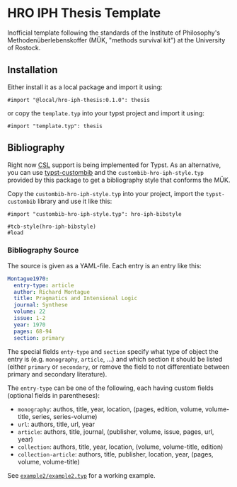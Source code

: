 # HRO IPH Thesis Template

Inofficial template following the standards of the Institute of Philosophy's Methodenüberlebenskoffer (MÜK, "methods survival kit") at the University of Rostock.

## Installation

Either install it as a local package and import it using:

```
#import "@local/hro-iph-thesis:0.1.0": thesis
```

or copy the `template.typ` into your typst project and import it using:

```
#import "template.typ": thesis
```

## Bibliography

Right now [CSL](https://citationstyles.org/) support is being implemented for Typst. As an alternative, you can use [typst-custombib](https://github.com/survari/typst-custombib/) and the `custombib-hro-iph-style.typ` provided by this package to get a bibliography style that conforms the MÜK.

Copy the `custombib-hro-iph-style.typ` into your project, import the `typst-custombib` library and use it like this:

```
#import "custombib-hro-iph-style.typ": hro-iph-bibstyle

#tcb-style(hro-iph-bibstyle)
#load
```

### Bibliography Source
The source is given as a YAML-file. Each entry is an entry like this:
```yaml
Montague1970:
  entry-type: article
  author: Richard Montague
  title: Pragmatics and Intensional Logic
  journal: Synthese
  volume: 22
  issue: 1-2
  year: 1970
  pages: 68-94
  section: primary
```

The special fields `enty-type` and `section` specify what type of object the entry is (e.g. `monography`, `article`, ...) and which section it should be listed (either `primary` or `secondary`, or remove the field to not differentiate between primary and secondary literature).

The `entry-type` can be one of the following, each having custom fields (optional fields in parentheses):

- `monography`: authos, title, year, location, (pages, edition, volume, volume-title, series, series-volume)
- `url`: authors, title, url, year
- `article`: authors, title, journal, (publisher, volume, issue, pages, url, year)
- `collection`: authors, title, year, location, (volume, volume-title, edition)
- `collection-article`: authors, title, publisher, location, year, (pages, volume, volume-title)

See [`example2/example2.typ`](example/example2.pdf) for a working example.